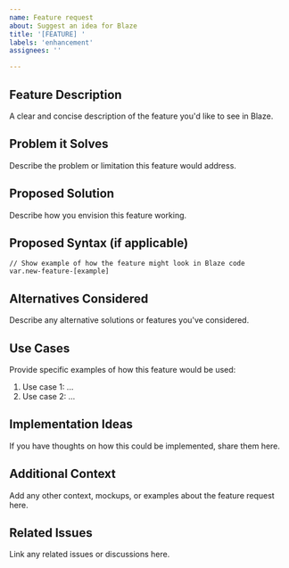 ```yaml
---
name: Feature request
about: Suggest an idea for Blaze
title: '[FEATURE] '
labels: 'enhancement'
assignees: ''

---
```


## Feature Description
A clear and concise description of the feature you'd like to see in Blaze.

## Problem it Solves
Describe the problem or limitation this feature would address.

## Proposed Solution
Describe how you envision this feature working.

## Proposed Syntax (if applicable)
```blaze
// Show example of how the feature might look in Blaze code
var.new-feature-[example]
```

## Alternatives Considered
Describe any alternative solutions or features you've considered.

## Use Cases
Provide specific examples of how this feature would be used:
1. Use case 1: ...
2. Use case 2: ...

## Implementation Ideas
If you have thoughts on how this could be implemented, share them here.

## Additional Context
Add any other context, mockups, or examples about the feature request here.

## Related Issues
Link any related issues or discussions here.
